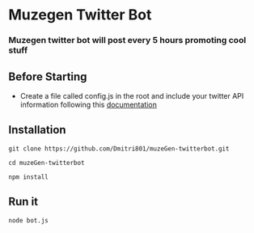 # Muzegen Twitter Bot

### Muzegen twitter bot will post every 5 hours promoting cool stuff 

## Before Starting

- Create a file called config.js in the root and include your twitter API information following this [documentation](https://github.com/ttezel/twit)

## Installation

`git clone https://github.com/Dmitri801/muzeGen-twitterbot.git`

`cd muzeGen-twitterbot`

`npm install`

## Run it

`node bot.js`
